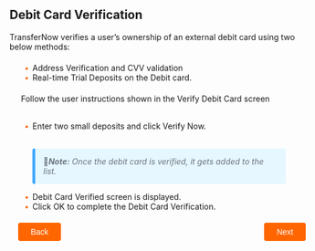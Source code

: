 ## Debit Card Verification

TransferNow verifies a user’s ownership of an external debit card using two below methods: 

<div class="card-body">
    <ul>
    <li>Address Verification and CVV validation </li>
    <li>Real-time Trial Deposits on the Debit card. </li>
    </ul>
    </div>
    <div class="card-body">Follow the user instructions shown in the Verify Debit Card screen
    </br>
     <ul>
     </br>
    <li>Enter two small deposits and click Verify Now.</li>
    </br>
    <p class="block-quote"> &#128221<i><strong>Note:</strong> Once the debit card is verified, it gets added to the list.</i></p>
    <li>Debit Card Verified screen is displayed.</li>
    <li>Click OK to complete the Debit Card Verification.</li>
    </ul>
    </div>
</div>
<div class="debit-card-button-container">
<div class="debit-card-left-button">
<a href="?path=docs/transfer-debit-card/add-debit-card.md">Back</a>
</div>
<div class="debit-card-right-button"><a href="?path=docs/transfer-debit-card/delete-debit-card.md">Next</a></div>
</div>
<style>
    .debit-card-button-container {
        position: relative;
        width: 100%;
        height: 30px;
        font-family: sans-serif;
        margin: 0px 15px;
    }
    .debit-card-left-button a,
    .debit-card-right-button a{
        position: absolute;
        display: inline;
        border: 0px;
        background: rgb(255, 102, 0);
        color: rgb(255, 255, 255);
        padding: 8px 22px;
        cursor: pointer;
        border-radius: 4px;                                
        text-align: center;
        text-decoration: none;
        transition: all 0.3s ease;
    }
    .debit-card-left-button a{ 
        left: 0;
    }
    .debit-card-right-button a{
        right: 0;
    }
    .debit-card-left-button a:hover,
    .debit-card-right-button a:hover {
        color: #f60;
        background-color: white;
        border: 2px solid #f60;
    }
    .card-body {
        margin: 20px;
    }
    .card-body ul {
        list-style: none;
        padding-left: 20px;
    }
    .card-body ul li::before {
        content: "\2022";
        font-size: 1em;
        color: #f60;
        display: inline-block;
        width: 1em;
        margin-left: -1em;
    }
    .block-quote {
        padding: 1em;
        color: #6a737d;
        border-left: 0.375em solid #40a9ff;
        background: #e6f7ff;
        border-radius: 3px;
    }
</style>



